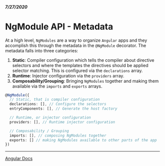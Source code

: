 ##### 7/27/2020
# NgModule API - Metadata
At a high level, `NgModules` are a way to organize `Angular` apps and they accomplish this through the metadata in the `@NgModule` decorator.  The metadata falls into three categories:
  1. **Static**: Compiler configuration which tells the compiler about directive selectors and where the templates the directives should be applied selector matching.  This is configured via the `declarations` array.
  2. **Runtime**: Injector configuration via the `providers` array.
  3. **Composability/Grouping**: Bringing `NgModules` together and making them available via the `imports` and `exports` arrays.

```ts
@NgModule({
  // Static, that is compiler configuration
  declarations: [], // Configure the selectors
  entryComponents: [], // Generate the host factory

  // Runtime, or injector configuration
  providers: [], // Runtime injector configuration

  // Composability / Grouping
  imports: [], // composing NgModules together
  exports: [] // making NgModules available to other parts of the app
})
```

---

[Angular Docs](https://angular.io/guide/ngmodule-api)